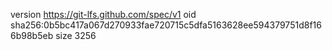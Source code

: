 version https://git-lfs.github.com/spec/v1
oid sha256:0b5bc417a067d270933fae720715c5dfa5163628ee594379751d8f166b98b5eb
size 3256
